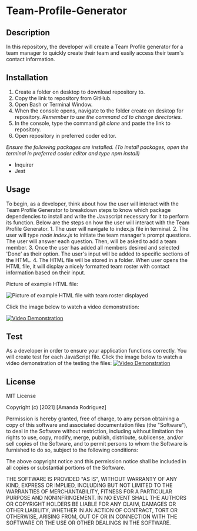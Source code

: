 # Team-Profile-Generator
## Description
In this repository, the developer will create a Team Profile generator for a team manager to quickly create their team and easily access their team's contact information.

## Installation
1. Create a folder on desktop to download repository to.
2. Copy the link to repository from GitHub.
3. Open Bash or Terminal Window.
4. When the console opens, navigate to the folder create on desktop for repository. *Remember to use the command cd to change directories.*
5. In the console, type the command <i> git clone </i> and paste the link to repository.
6. Open repository in preferred coder editor.

*Ensure the following packages are installed. (To install packages, open the terminal in preferred coder editor and type npm install)*
- Inquirer
- Jest

## Usage
To begin, as a developer, think about how the user will interact with the Team Profile Generator to breakdown steps to know which package dependencies to install and write the Javascript necessary for it to perform its function. Below are the steps on how the user will interact with the Team Profile Generator. 
    1. The user will navigate to index.js file in terminal.
    2. The user will type <i> node index.js </i> to initiate the team manager's prompt questions. The user will answer each question. Then, will be asked to add a team member.
    3. Once the user has added all members desired and selected 'Done' as their option. The user's input will be added to specific sections of the HTML.
    4. The HTML file will be stored in a folder. When user opens the HTML file, it will display a nicely formatted team roster with contact information based on their input.

Picture of example HTML file:

<img src ='' alt='Picture of example HTML file with team roster displayed'>

Click the image below to watch a video demonstration:

[![Video Demonstration]()]()

## Test
As a developer in order to ensure your application functions correctly. You will create test for each JavaScript file. 
Click the image below to watch a video demonstration of the testing the files:
 [![Video Demonstration]()]()

## License
MIT License

Copyright (c) [2021] [Amanda Rodriguez]

Permission is hereby granted, free of charge, to any person obtaining a copy
of this software and associated documentation files (the "Software"), to deal
in the Software without restriction, including without limitation the rights
to use, copy, modify, merge, publish, distribute, sublicense, and/or sell
copies of the Software, and to permit persons to whom the Software is
furnished to do so, subject to the following conditions:

The above copyright notice and this permission notice shall be included in all
copies or substantial portions of the Software.

THE SOFTWARE IS PROVIDED "AS IS", WITHOUT WARRANTY OF ANY KIND, EXPRESS OR
IMPLIED, INCLUDING BUT NOT LIMITED TO THE WARRANTIES OF MERCHANTABILITY,
FITNESS FOR A PARTICULAR PURPOSE AND NONINFRINGEMENT. IN NO EVENT SHALL THE
AUTHORS OR COPYRIGHT HOLDERS BE LIABLE FOR ANY CLAIM, DAMAGES OR OTHER
LIABILITY, WHETHER IN AN ACTION OF CONTRACT, TORT OR OTHERWISE, ARISING FROM,
OUT OF OR IN CONNECTION WITH THE SOFTWARE OR THE USE OR OTHER DEALINGS IN THE
SOFTWARE.